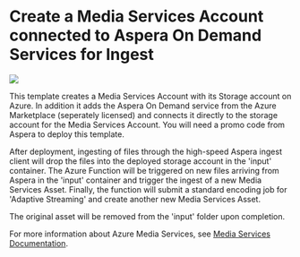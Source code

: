 # Create a Media Services Account connected to Aspera On Demand Services for Ingest
<a href="https://portal.azure.com/#create/Microsoft.Template/uri/https%3A%2F%2Fraw.githubusercontent.com%2FAzure-Samples%2Fmedia-services-dotnet-functions-integration%2Fmaster%2F103-aspera-ingest%2Fazuredeploy.json" target="_blank">
    <img src="http://azuredeploy.net/deploybutton.png"/>
</a>

This template creates a Media Services Account with its Storage account on Azure. In addition it adds the Aspera On Demand service from the Azure Marketplace (seperately licensed) and connects it directly to the storage account for the Media Services Account. You will need a promo code from Aspera to deploy this template. 

After deployment, ingesting of files through the high-speed Aspera ingest client will drop the files into the deployed storage account in the 'input' container. The Azure Function will be triggered on new files arriving from Aspera in the 'input' container and trigger the ingest of a new Media Services Asset. Finally, the function will submit a standard encoding job for 'Adaptive Streaming' and create another new Media Services Asset. 

The original asset will be removed from the 'input' folder upon completion. 

For more information about Azure Media Services, see [Media Services Documentation](https://docs.microsoft.com/en-us/azure/media-services/).